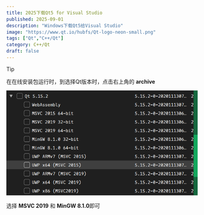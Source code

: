 ```yaml
---
title: 2025下载Qt5 for Visual Studio
published: 2025-09-01
description: "Windows下载Qt5给Visual Studio"
image: "https://www.qt.io/hubfs/Qt-logo-neon-small.png"
tags: ["Qt","C++/Qt"]
category: C++/Qt
draft: false
---
```


>[!TIP]
>在在线安装包运行时，到选择Qt版本时，点击右上角的 **archive**

![](image-qt5.png)

选择 **MSVC 2019** 和 **MinGW 8.1.0**即可

